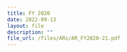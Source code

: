 ```yaml
---
title: FY 2020
date: 2022-09-13
layout: file
description: ""
file_url: /files/ARs/AR_FY2020-21.pdf
---
```

